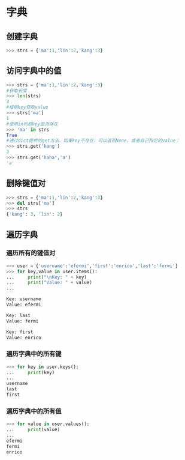 # 字典

## 创建字典

```python
>>> strs = {'ma':1,'lin':2,'kang':3}
```


## 访问字典中的值

```python
>>> strs = {'ma':1,'lin':2,'kang':3}
#获取长度
>>> len(strs)
3
#根据key获取value
>>> strs['ma']
1
#使用in判断key是否存在
>>> 'ma' in strs
True
#通过dict提供的get方法，如果key不存在，可以返回None，或者自己指定的value：
>>> strs.get('kang')
3
>>> strs.get('haha','a')
'a'
```

## 删除键值对

```python
>>> strs = {'ma':1,'lin':2,'kang':3}
>>> del strs['ma']
>>> strs
{'kang': 3, 'lin': 2}
```

## 遍历字典

### 遍历所有的键值对

```python
>>> user = {'username':'efermi','first':'enrico','last':'fermi'}
>>> for key,value in user.items():
...     print("\nKey: " + key)
...     print("Value: " + value)
...

Key: username
Value: efermi

Key: last
Value: fermi

Key: first
Value: enrico
```

### 遍历字典中的所有键

```python
>>> for key in user.keys():
...     print(key)
...
username
last
first
```

### 遍历字典中的所有值

```python
>>> for value in user.values():
...     print(value)
...
efermi
fermi
enrico
```

